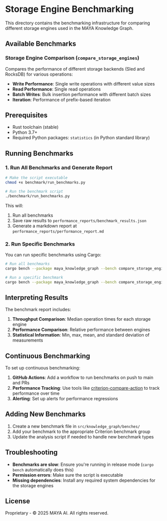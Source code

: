 # Storage Engine Benchmarking

This directory contains the benchmarking infrastructure for comparing different storage engines
used in the MAYA Knowledge Graph.

## Available Benchmarks

### Storage Engine Comparison (`compare_storage_engines`)

Compares the performance of different storage backends (Sled and RocksDB) for various operations:

- **Write Performance**: Single write operations with different value sizes
- **Read Performance**: Single read operations
- **Batch Writes**: Bulk insertion performance with different batch sizes
- **Iteration**: Performance of prefix-based iteration

## Prerequisites

- Rust toolchain (stable)
- Python 3.7+
- Required Python packages: `statistics` (in Python standard library)

## Running Benchmarks

### 1. Run All Benchmarks and Generate Report

```bash
# Make the script executable
chmod +x benchmark/run_benchmarks.py

# Run the benchmark script
./benchmark/run_benchmarks.py
```

This will:
1. Run all benchmarks
2. Save raw results to `performance_reports/benchmark_results.json`
3. Generate a markdown report at `performance_reports/performance_report.md`

### 2. Run Specific Benchmarks

You can run specific benchmarks using Cargo:

```bash
# Run all benchmarks
cargo bench --package maya_knowledge_graph --bench compare_storage_engines

# Run a specific benchmark
cargo bench --package maya_knowledge_graph --bench compare_storage_engines -- sled_benchmark
```

## Interpreting Results

The benchmark report includes:

1. **Throughput Comparison**: Median operation times for each storage engine
2. **Performance Comparison**: Relative performance between engines
3. **Statistical Information**: Min, max, mean, and standard deviation of measurements

## Continuous Benchmarking

To set up continuous benchmarking:

1. **GitHub Actions**: Add a workflow to run benchmarks on push to main and PRs
2. **Performance Tracking**: Use tools like [criterion-compare-action](https://github.com/rhysd/github-action-benchmark) to track performance over time
3. **Alerting**: Set up alerts for performance regressions

## Adding New Benchmarks

1. Create a new benchmark file in `src/knowledge_graph/benches/`
2. Add your benchmark to the appropriate Criterion benchmark group
3. Update the analysis script if needed to handle new benchmark types

## Troubleshooting

- **Benchmarks are slow**: Ensure you're running in release mode (`cargo bench` automatically does this)
- **Permission errors**: Make sure the script is executable
- **Missing dependencies**: Install any required system dependencies for the storage engines

## License

Proprietary - © 2025 MAYA AI. All rights reserved.
